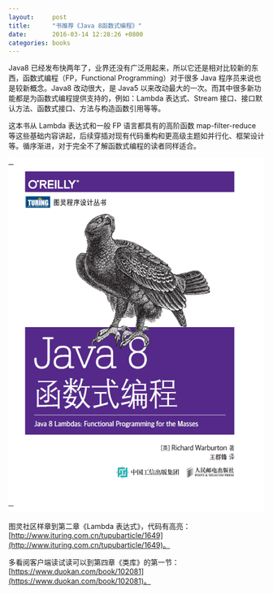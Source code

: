 ```yaml
---
layout:     post
title:      "书推荐《Java 8函数式编程》"
date:       2016-03-14 12:28:26 +0800
categories: books
---
```

Java8 已经发布快两年了，业界还没有广泛用起来，所以它还是相对比较新的东西，函数式编程（FP，Functional Programming）对于很多 Java 程序员来说也是较新概念。Java8 改动很大，是 Java5 以来改动最大的一次。而其中很多新功能都是为函数式编程提供支持的，例如：Lambda 表达式、Stream 接口、接口默认方法、函数式接口、方法与构造函数引用等等。

<!--more-->

这本书从 Lambda 表达式和一般 FP 语言都具有的高阶函数 map-filter-reduce 等这些基础内容讲起，后续穿插对现有代码重构和更高级主题如并行化、框架设计等。循序渐进，对于完全不了解函数式编程的读者同样适合。

![java8lambdas.jpg](/assets/books/java8lambdas.jpg)

图灵社区样章到第二章《Lambda 表达式》，代码有高亮：
[http://www.ituring.com.cn/tupubarticle/1649](http://www.ituring.com.cn/tupubarticle/1649)。

多看阅客户端读试读可以到第四章《类库》的第一节：[https://www.duokan.com/book/102081](https://www.duokan.com/book/102081)。
